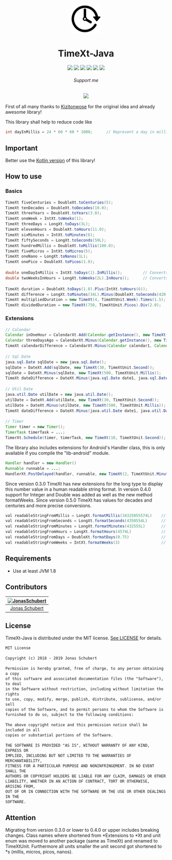 <h1 align="center">
	<img width="90" src="logo.png" alt="timext">
</h1>

<p align="center"><h1 style="text-align: center;">TimeXt-Java</h1></p>

<p align="center">
  <a href="https://www.android.com"><img src="https://img.shields.io/badge/platform-Android-blue.svg"/></a>
  <a href="https://android-arsenal.com/api?level=26"><img src="https://img.shields.io/badge/API-26+-blue.svg"/></a>
  <a href="https://github.com/TimeXt/TimeXt-Java/tree/0.5.0"><img src="https://img.shields.io/badge/version-0.5.0-blue.svg"/></a>
  <a href="https://opensource.org/licenses/MIT"><img src="https://img.shields.io/badge/License-MIT-blue.svg"/></a>
  <a href="http://makeapullrequest.com"><img src="https://img.shields.io/badge/PRs-welcome-brightgreen.svg"/></a>
  <a href="https://github.com/TimeXt/timext-Dart/"><img src="https://img.shields.io/github/stars/TimeXt/timext-Dart.svg"/></a>
</p>

<p align="center"><h6 style="text-align: center;">Support me</h6></p>

<p align="center">
  <a href="https://www.paypal.me/GuepardoApps"><img src="https://img.shields.io/badge/paypal-support-blue.svg"/></a>
</p>

First of all many thanks to [Kizitonwose](https://github.com/kizitonwose/Time) for the original idea and already awesome library!

This library shall help to reduce code like

```java
int dayInMillis = 24 * 60 * 60 * 1000;		// Represent a day in millis
```

## Important

Better use the [Kotlin version](https://github.com/TimeXt/TimeXt-Kotlin/) of this library!

## How to use

### Basics

```java
TimeXt fiveCenturies = DoubleXt.toCenturies(5);
TimeXt tenDecades = DoubleXt.toDecades(10.0);
TimeXt threeYears = DoubleXt.toYears(3.0);
TimeXt oneWeek = IntXt.toWeeks(1);
TimeXt threeDays = LongXt.toDays(3L);
TimeXt elevenHours = DoubleXt.toHours(11.0);
TimeXt sixMinutes = IntXt.toMinutes(6);
TimeXt fiftySeconds = LongXt.toSeconds(50L);
TimeXt hundredMillis = DoubleXt.toMillis(100.0);
TimeXt fiveMicros = IntXt.toMicros(5);
TimeXt oneNano = LongXt.toNanos(1L);
TimeXt onePico = DoubleXt.toPicos(1.0);

double oneDayInMillis = IntXt.toDays(1).InMillis();    		// Converts one day into millis
double twoWeeksInHours = LongXt.toWeeks(2L).InHours();		// Converts two weeks into hours

TimeXt duration = DoubleXt.toDays(1.0).Plus(IntXt.toHours(6));
TimeXt difference = LongXt.toMinutes(34L).Minus(DoubleXt.toSeconds(420.0));
TimeXt multipliedDuration = new TimeXt(4, TimeXtUnit.Week).Times(1.5);
TimeXt dividedDuration = new TimeXt(750, TimeXtUnit.Picos).Div(2.0);

```

### Extensions

```java
// Calendar
Calendar inOneHour = CalendarXt.Add(Calendar.getInstance(), new TimeXt(1, TimeXtUnit.Hour));
Calendar threeDaysAgo = CalendarXt.Minus(Calendar.getInstance(), new TimeXt(3, TimeXtUnit.Day));
TimeXt calendarDifference = CalendarXt.Minus(Calendar calendar1, Calendar calendar2);

// Sql Date
java.sql.Date sqlDate = new java.sql.Date();
sqlDate = DateXt.Add(sqlDate, new TimeXt(30, TimeXtUnit.Second));
sqlDate = DateXt.Minus(sqlDate, new TimeXt(500, TimeXtUnit.Millis));
TimeXt dateDifference = DateXt.Minus(java.sql.Date date1, java.sql.Date date2);

// Util Date
java.util.Date utilDate = new java.util.Date();
utilDate = DateXt.Add(utilDate, new TimeXt(30, TimeXtUnit.Second));
utilDate = DateXt.Minus(utilDate, new TimeXt(500, TimeXtUnit.Millis));
TimeXt dateDifference = DateXt.Minus(java.util.Date date1, java.util.Date date2);

// Timer
Timer timer = new Timer();
TimerTask timerTask = ...;
TimerXt.Schedule(timer, timerTask, new TimeXt(10, TimeXtUnit.Second));
```

The library also includes extensions for Android's Handler class, this is only available if you compile the "lib-android" module.

```java
Handler handler = new Handler()
Runnable runnable = ...;
HandlerXt.PostDelayed(handler, runnable, new TimeXt(2, TimeXtUnit.Minute));
```

Since version 0.3.0 TimeXt has new extensions for the long type to display this number value in a human readable string format.
In version 0.4.0 support for Integer and Double was added as well as the new method formatWeeks.
Since version 0.5.0 TimeXt has values for decades and centuries and  more precise conversions.

```java
val readableStringFromMillis = LongXt.formatMillis(34325055574L) 	// 56 weeks, 5 days, 6 hours, 44 minutes, 15 seconds, 574 milliseconds
val readableStringFromSeconds = LongXt.formatSeconds(4350554L)		// 7 weeks, 1 day, 8 hours, 29 minutes, 14 seconds
val readableStringFromMinutes = LongXt.formatMinutes(432555L)		// 42 weeks, 6 days, 9 hours, 15 minutes
val readableStringFromHours = LongXt.formatHours(4574L)				// 27 weeks, 1 day, 14 hours
val readableStringFromDays = DoubleXt.formatDays(0.75)				// 18 hours
val readableStringFromWeeks = IntXt.formatWeeks(3)					// 3 weeks
```

## Requirements

- Use at least JVM 1.8

## Contributors

| [<img alt="JonasSchubert" src="https://avatars0.githubusercontent.com/u/21952813?v=4&s=117" width="117"/>](https://github.com/JonasSchubert) |
| :---------------------------------------------------------------------------------------------------------------------------------------: |
| [Jonas Schubert](https://github.com/JonasSchubert) |

## License

TimeXt-Java is distributed under the MIT license. [See LICENSE](LICENSE.md) for details.

```
MIT License

Copyright (c) 2018 - 2019 Jonas Schubert

Permission is hereby granted, free of charge, to any person obtaining a copy
of this software and associated documentation files (the "Software"), to deal
in the Software without restriction, including without limitation the rights
to use, copy, modify, merge, publish, distribute, sublicense, and/or sell
copies of the Software, and to permit persons to whom the Software is
furnished to do so, subject to the following conditions:

The above copyright notice and this permission notice shall be included in all
copies or substantial portions of the Software.

THE SOFTWARE IS PROVIDED "AS IS", WITHOUT WARRANTY OF ANY KIND, EXPRESS OR
IMPLIED, INCLUDING BUT NOT LIMITED TO THE WARRANTIES OF MERCHANTABILITY,
FITNESS FOR A PARTICULAR PURPOSE AND NONINFRINGEMENT. IN NO EVENT SHALL THE
AUTHORS OR COPYRIGHT HOLDERS BE LIABLE FOR ANY CLAIM, DAMAGES OR OTHER
LIABILITY, WHETHER IN AN ACTION OF CONTRACT, TORT OR OTHERWISE, ARISING FROM,
OUT OF OR IN CONNECTION WITH THE SOFTWARE OR THE USE OR OTHER DEALINGS IN THE
SOFTWARE.
```

## Attention

Migrating from version 0.3.0 or lower to 0.4.0 or upper includes breaking changes.
Class names where shortened from *Extensions to *Xt and unit enum was moved to another package (same as TimeXt) and renamed to TimeXtUnit. 
Furthermore all units smaller the unit second got shortened to *s (millis, micros, picos, nanos).
